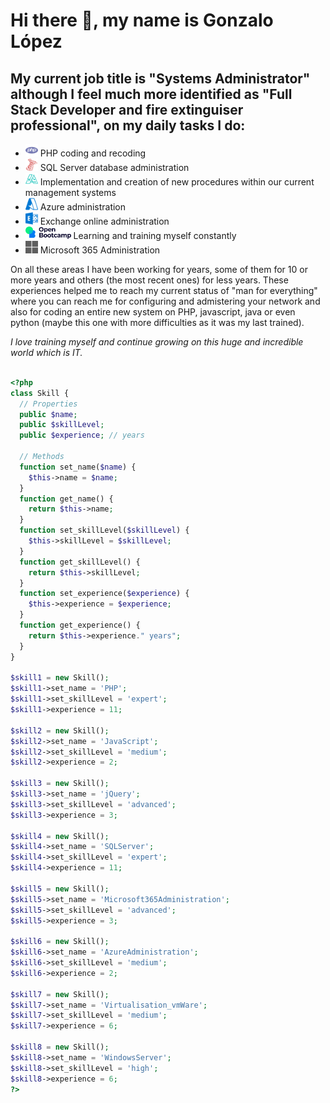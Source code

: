 # Hi there 👋, my name is Gonzalo López
## My current job title is "Systems Administrator" although I feel much more identified as "Full Stack Developer and fire extinguiser professional", on my daily tasks I do:

* <img src="./resources/2BDB-FX5.svg" alt="PHP" title="PHP" style="color:#CC2927" height="20px"/> PHP coding and recoding
* <img src="./resources/InSc0e1m.svg" alt="SQL Server" title="SQL Server" style="color:#CC2927" height="20px"/> SQL Server database administration
* <img src="./resources/8n7rL6ZU.svg" alt="Algorithms" title="Algorithms" style="color:#CC2927" height="20px"/> Implementation and creation of new procedures within our current management systems
* <img src="./resources/AQ2Csr-r.svg" alt="Algorithms" title="Algorithms" style="color:#CC2927" height="20px"/> Azure administration
* <img src="./resources/b7pEII6f.svg" alt="Algorithms" title="Algorithms" style="color:#CC2927" height="20px"/> Exchange online administration
* <img src="./resources/OBLogo.svg" alt="Algorithms" title="Algorithms" style="color:#CC2927" height="20px"/> Learning and training myself constantly
* <img src="./resources/6TFBFju8.svg" alt="Algorithms" title="Algorithms" style="color:#CC2927" height="20px"/> Microsoft 365 Administration

On all these areas I have been working for years, some of them for 10 or more years and others (the most recent ones) for less years. These experiences helped me to reach my current status of "man for everything" where you can reach me for configuring and admistering your network and also for coding an entire new system on PHP, javascript, java or even python (maybe this one with more difficulties as it was my last trained). 

*I love training myself and continue growing on this huge and incredible world which is IT.*


```php

<?php
class Skill {
  // Properties
  public $name;
  public $skillLevel;
  public $experience; // years

  // Methods
  function set_name($name) {
    $this->name = $name;
  }
  function get_name() {
    return $this->name;
  }
  function set_skillLevel($skillLevel) {
    $this->skillLevel = $skillLevel;
  }
  function get_skillLevel() {
    return $this->skillLevel;
  }  
  function set_experience($experience) {
    $this->experience = $experience;
  }
  function get_experience() {
    return $this->experience." years";
  }
}

$skill1 = new Skill();
$skill1->set_name = 'PHP';
$skill1->set_skillLevel = 'expert';
$skill1->experience = 11;

$skill2 = new Skill();
$skill2->set_name = 'JavaScript';
$skill2->set_skillLevel = 'medium';
$skill2->experience = 2;

$skill3 = new Skill();
$skill3->set_name = 'jQuery';
$skill3->set_skillLevel = 'advanced';
$skill3->experience = 3;

$skill4 = new Skill();
$skill4->set_name = 'SQLServer';
$skill4->set_skillLevel = 'expert';
$skill4->experience = 11;

$skill5 = new Skill();
$skill5->set_name = 'Microsoft365Administration';
$skill5->set_skillLevel = 'advanced';
$skill5->experience = 3;

$skill6 = new Skill();
$skill6->set_name = 'AzureAdministration';
$skill6->set_skillLevel = 'medium';
$skill6->experience = 2;

$skill7 = new Skill();
$skill7->set_name = 'Virtualisation_vmWare';
$skill7->set_skillLevel = 'medium';
$skill7->experience = 6;

$skill8 = new Skill();
$skill8->set_name = 'WindowsServer';
$skill8->set_skillLevel = 'high';
$skill8->experience = 6;
?>
